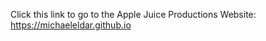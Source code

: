 Click this link to go to the Apple Juice Productions Website: https://michaeleldar.github.io                                                      
         
